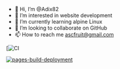 - 👋 Hi, I’m @Adix82
- 👀 I’m interested in website development 
- 🌱 I’m currently learning alpine Linux
- 💞️ I’m looking to collaborate on GitHub
- 📫 How to reach me ascfruit@gmail.com

<!---
Adix82/Adix82 is a ✨ special ✨ repository because its `README.md` (this file) appears on your GitHub profile.
You can click the Preview link to take a look at your changes.
--->

[![CI](https://github.com/Adix82/Adix82/actions/workflows/CI.yml/badge.svg)

[![pages-build-deployment](https://github.com/Adix82/Adix82/actions/workflows/pages/pages-build-deployment/badge.svg)](https://github.com/Adix82/Adix82/actions/workflows/pages/pages-build-deployment)
